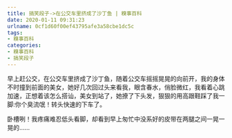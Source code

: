```yaml
---
title: 搞笑段子->在公交车里挤成了沙丁鱼 | 糗事百科
date: 2020-01-11 09:31:23
urlname: 0cf1d60f00ef43795afe3a58cbe1dc5c
tags: 
- 糗事百科
categories:
- 糗事百科
- 搞笑段子
---
```

早上赶公交，在公交车里挤成了沙丁鱼，随着公交车摇摇晃晃的向前开，我的身体不时撞到前面的美女，她好几次回过头来看我，眼含春水，俏脸微红，我看着心跳加速，正想着该怎么搭讪，美女到站了，她撩了下头发，狠狠的用高跟鞋踩了我一脚:你个臭流氓！转头快速的下车了。

卧槽咧！我疼痛难忍低头看脚，却看到早上匆忙中没系好的皮带在两腿之间一晃一晃的……


